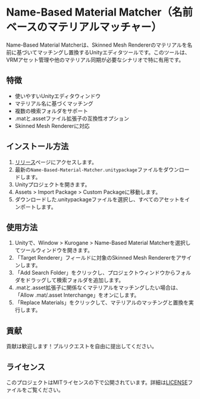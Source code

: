 # Name-Based Material Matcher（名前ベースのマテリアルマッチャー）

Name-Based Material Matcherは、Skinned Mesh Rendererのマテリアルを名前に基づいてマッチングし置換するUnityエディタツールです。このツールは、VRMアセット管理や他のマテリアル同期が必要なシナリオで特に有用です。

## 特徴

- 使いやすいUnityエディタウィンドウ
- マテリアル名に基づくマッチング
- 複数の検索フォルダをサポート
- .matと.assetファイル拡張子の互換性オプション
- Skinned Mesh Rendererに対応

## インストール方法

1. [リリース](https://github.com/yourusername/name-based-material-matcher/releases)ページにアクセスします。
2. 最新の`Name-Based-Material-Matcher.unitypackage`ファイルをダウンロードします。
3. Unityプロジェクトを開きます。
4. Assets > Import Package > Custom Packageに移動します。
5. ダウンロードした.unitypackageファイルを選択し、すべてのアセットをインポートします。

## 使用方法

1. Unityで、Window > Kurogane > Name-Based Material Matcherを選択してツールウィンドウを開きます。
2. 「Target Renderer」フィールドに対象のSkinned Mesh Rendererをアサインします。
3. 「Add Search Folder」をクリックし、プロジェクトウィンドウからフォルダをドラッグして検索フォルダを追加します。
4. .matと.asset拡張子に関係なくマテリアルをマッチングしたい場合は、「Allow .mat/.asset Interchange」をオンにします。
5. 「Replace Materials」をクリックして、マテリアルのマッチングと置換を実行します。

## 貢献

貢献は歓迎します！プルリクエストを自由に提出してください。

## ライセンス

このプロジェクトはMITライセンスの下で公開されています。詳細は[LICENSE](LICENSE)ファイルをご覧ください。

